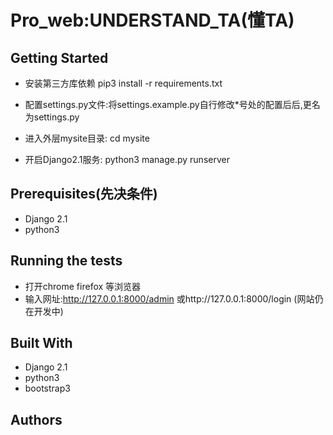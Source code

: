 Pro_web:UNDERSTAND_TA(懂TA)
===================

Getting Started
--------------
* 安装第三方库依赖
  pip3 install -r requirements.txt
* 配置settings.py文件:将settings.example.py自行修改*号处的配置后后,更名为settings.py

* 进入外层mysite目录: 
     cd mysite
* 开启Django2.1服务:
     python3 manage.py runserver

Prerequisites(先决条件)
----------------------
* Django 2.1
* python3

Running the tests
-----------------
* 打开chrome firefox 等浏览器
* 输入网址:http://127.0.0.1:8000/admin 
或http://127.0.0.1:8000/login
(网站仍在开发中)

Built With
------
* Django 2.1
* python3
* bootstrap3

Authors
-----------

